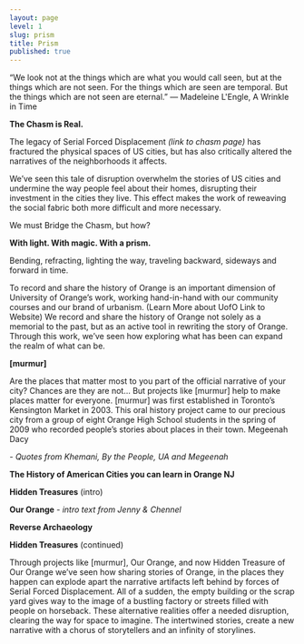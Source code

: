 ```yaml
---
layout: page
level: 1
slug: prism
title: Prism
published: true
---
```


“We look not at the things which are what you would call seen, but at the things which are not seen. For the things which are seen are temporal. But the things which are not seen are eternal.” 
― Madeleine L'Engle, A Wrinkle in Time

**The Chasm is Real.**

The legacy of Serial Forced Displacement _(link to chasm page)_ has fractured the physical spaces of US cities, but has also critically altered the narratives of the neighborhoods it affects. 

We’ve seen this tale of disruption overwhelm the stories of US cities and undermine the way people feel about their homes, disrupting their investment in the cities they live. This effect makes the work of reweaving the social fabric both more difficult and more necessary.

We must Bridge the Chasm, but how?

**With light. With magic. With a prism.**

Bending, refracting, lighting the way, traveling backward, sideways and forward in time.

To record and share the history of Orange is an important dimension of University of Orange’s work, working hand-in-hand with our community courses and our brand of urbanism. (Learn More about UofO Link to Website) We record and share the history of Orange not solely as a memorial to the past, but as an active tool in rewriting the story of Orange. Through this work, we’ve seen how exploring what has been can expand the realm of what can be.

**[murmur]**

Are the places that matter most to you part of the official narrative of your city? Chances are they are not... But projects like [murmur] help to make places matter for everyone. [murmur] was first established in Toronto’s Kensington Market in 2003.  This oral history project came to our precious city from a group of eight Orange High School students in the spring of 2009 who recorded people’s stories about places in their town.
Megeenah Dacy

_- Quotes from Khemani, By the People, UA and Megeenah_

**The History of American Cities you can learn in Orange NJ**

**Hidden Treasures** (intro)

**Our Orange**
_- intro text from Jenny & Chennel_

**Reverse Archaeology**

**Hidden Treasures** (continued)

Through projects like [murmur], Our Orange, and now Hidden Treasure of Our Orange we’ve seen how sharing stories of Orange, in the places they happen can explode apart the narrative artifacts left behind by forces of Serial Forced Displacement. All of a sudden, the empty building or the scrap yard gives way to the image of a bustling factory or streets filled with people on horseback. These alternative realities offer a needed disruption, clearing the way for space to imagine. The intertwined stories, create a new narrative with a chorus of storytellers and an infinity of storylines.
